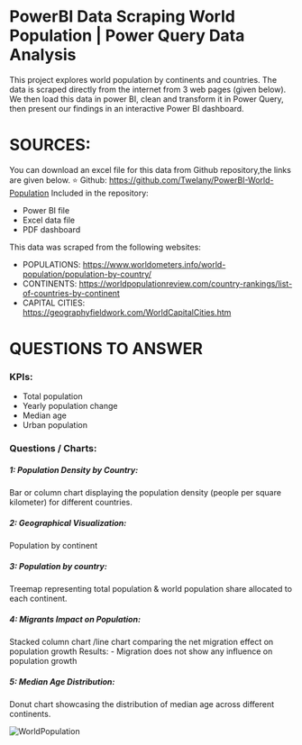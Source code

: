 # PowerBI Data Scraping World Population | Power Query Data Analysis

This project explores world population by continents and countries. The data is scraped directly from the internet from 3 web pages (given below). We then load this data in power BI, clean and transform it in Power Query, then present our findings in an interactive Power BI dashboard.

# SOURCES:

You can download an excel file for this data from Github repository,the links are given below. ⭐ Github: https://github.com/Twelany/PowerBI-World-Population
Included in the repository:

- Power BI file
- Excel data file
- PDF dashboard

This data was scraped from the following websites:

- POPULATIONS: https://www.worldometers.info/world-population/population-by-country/
- CONTINENTS: https://worldpopulationreview.com/country-rankings/list-of-countries-by-continent
- CAPITAL CITIES: https://geographyfieldwork.com/WorldCapitalCities.htm

# QUESTIONS TO ANSWER

<h3>KPIs:</h3>

- Total population
- Yearly population change
- Median age
- Urban population

<h3>Questions / Charts:</h3>
<h5>1: Population Density by Country:</h5>
Bar or column chart displaying the population density (people per square kilometer) for different countries.

<h5>2: Geographical Visualization:</h5>
Population by continent

<h5>3: Population by country:</h5>
Treemap representing total population & world population share allocated to each continent.

<h5>4: Migrants Impact on Population:</h5>
Stacked column chart /line chart comparing the net migration effect on population growth Results: - Migration does not show any influence on population growth

<h5>5: Median Age Distribution:</h5>
Donut chart showcasing the distribution of median age across different continents.

![WorldPopulation](https://github.com/user-attachments/assets/761b9a74-9aa7-4949-8a85-c1833478bb2a)

